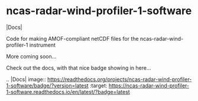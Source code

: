# ncas-radar-wind-profiler-1-software

|Docs|

Code for making AMOF-compliant netCDF files for the ncas-radar-wind-profiler-1 instrument

More coming soon...

Check out the docs, with that nice badge showing in here...


.. |Docs| image:: https://readthedocs.org/projects/ncas-radar-wind-profiler-1-software/badge/?version=latest
    :target: https://ncas-radar-wind-profiler-1-software.readthedocs.io/en/latest/?badge=latest
